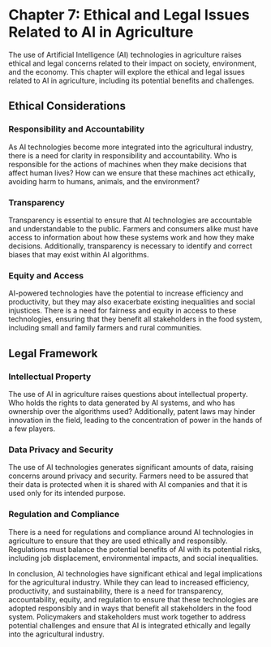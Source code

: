 Chapter 7: Ethical and Legal Issues Related to AI in Agriculture
================================================================

The use of Artificial Intelligence (AI) technologies in agriculture raises ethical and legal concerns related to their impact on society, environment, and the economy. This chapter will explore the ethical and legal issues related to AI in agriculture, including its potential benefits and challenges.

Ethical Considerations
----------------------

### Responsibility and Accountability

As AI technologies become more integrated into the agricultural industry, there is a need for clarity in responsibility and accountability. Who is responsible for the actions of machines when they make decisions that affect human lives? How can we ensure that these machines act ethically, avoiding harm to humans, animals, and the environment?

### Transparency

Transparency is essential to ensure that AI technologies are accountable and understandable to the public. Farmers and consumers alike must have access to information about how these systems work and how they make decisions. Additionally, transparency is necessary to identify and correct biases that may exist within AI algorithms.

### Equity and Access

AI-powered technologies have the potential to increase efficiency and productivity, but they may also exacerbate existing inequalities and social injustices. There is a need for fairness and equity in access to these technologies, ensuring that they benefit all stakeholders in the food system, including small and family farmers and rural communities.

Legal Framework
---------------

### Intellectual Property

The use of AI in agriculture raises questions about intellectual property. Who holds the rights to data generated by AI systems, and who has ownership over the algorithms used? Additionally, patent laws may hinder innovation in the field, leading to the concentration of power in the hands of a few players.

### Data Privacy and Security

The use of AI technologies generates significant amounts of data, raising concerns around privacy and security. Farmers need to be assured that their data is protected when it is shared with AI companies and that it is used only for its intended purpose.

### Regulation and Compliance

There is a need for regulations and compliance around AI technologies in agriculture to ensure that they are used ethically and responsibly. Regulations must balance the potential benefits of AI with its potential risks, including job displacement, environmental impacts, and social inequalities.

In conclusion, AI technologies have significant ethical and legal implications for the agricultural industry. While they can lead to increased efficiency, productivity, and sustainability, there is a need for transparency, accountability, equity, and regulation to ensure that these technologies are adopted responsibly and in ways that benefit all stakeholders in the food system. Policymakers and stakeholders must work together to address potential challenges and ensure that AI is integrated ethically and legally into the agricultural industry.
